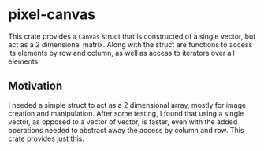# pixel-canvas
This crate provides a `Canvas` struct that is constructed of a single vector, but act as a 2 dimensional matrix. Along with the struct are functions to access its elements by row and column, as well as access to iterators over all elements.

## Motivation
I needed a simple struct to act as a 2 dimensional array, mostly for image creation and manipulation. After some testing, I found that using a single vector, as opposed to a vector of vector, is faster, even with the added operations needed to abstract away the access by column and row. This crate provides just this.
